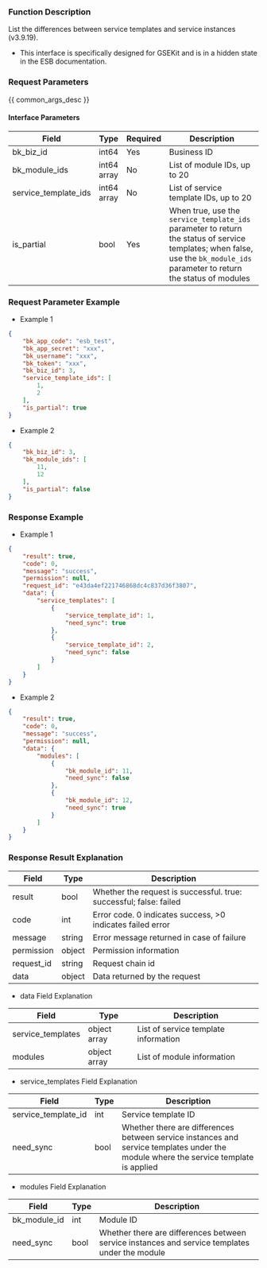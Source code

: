 ### Function Description

List the differences between service templates and service instances (v3.9.19).

- This interface is specifically designed for GSEKit and is in a hidden state in the ESB documentation.

### Request Parameters

{{ common_args_desc }}

#### Interface Parameters

| Field                | Type        | Required | Description                                                  |
| -------------------- | ----------- | -------- | ------------------------------------------------------------ |
| bk_biz_id            | int64       | Yes      | Business ID                                                  |
| bk_module_ids        | int64 array | No       | List of module IDs, up to 20                                 |
| service_template_ids | int64 array | No       | List of service template IDs, up to 20                       |
| is_partial           | bool        | Yes      | When true, use the `service_template_ids` parameter to return the status of service templates; when false, use the `bk_module_ids` parameter to return the status of modules |

### Request Parameter Example

- Example 1

```json
{
    "bk_app_code": "esb_test",
    "bk_app_secret": "xxx",
    "bk_username": "xxx",
    "bk_token": "xxx",
    "bk_biz_id": 3,
    "service_template_ids": [
        1,
        2
    ],
    "is_partial": true
}
```

- Example 2

```json
{
    "bk_biz_id": 3,
    "bk_module_ids": [
        11,
        12
    ],
    "is_partial": false
}
```

### Response Example

- Example 1

```json
{
    "result": true,
    "code": 0,
    "message": "success",
    "permission": null,
    "request_id": "e43da4ef221746868dc4c837d36f3807",
    "data": {
        "service_templates": [
            {
                "service_template_id": 1,
                "need_sync": true
            },
            {
                "service_template_id": 2,
                "need_sync": false
            }
        ]
    }
}
```

- Example 2

```json
{
    "result": true,
    "code": 0,
    "message": "success",
    "permission": null,
    "data": {
        "modules": [
            {
                "bk_module_id": 11,
                "need_sync": false
            },
            {
                "bk_module_id": 12,
                "need_sync": true
            }
        ]
    }
}
```

### Response Result Explanation

| Field       | Type   | Description                                                  |
| ---------- | ------ | ------------------------------------------------------------ |
| result     | bool   | Whether the request is successful. true: successful; false: failed |
| code       | int    | Error code. 0 indicates success, >0 indicates failed error   |
| message    | string | Error message returned in case of failure                    |
| permission | object | Permission information                                       |
| request_id | string | Request chain id                                             |
| data       | object | Data returned by the request                                 |

- data Field Explanation

| Field              | Type         | Description                          |
| ----------------- | ------------ | ------------------------------------ |
| service_templates | object array | List of service template information |
| modules           | object array | List of module information           |

- service_templates Field Explanation

| Field                | Type | Description                                                  |
| ------------------- | ---- | ------------------------------------------------------------ |
| service_template_id | int  | Service template ID                                          |
| need_sync           | bool | Whether there are differences between service instances and service templates under the module where the service template is applied |

- modules Field Explanation

| Field         | Type | Description                                                  |
| ------------ | ---- | ------------------------------------------------------------ |
| bk_module_id | int  | Module ID                                                    |
| need_sync    | bool | Whether there are differences between service instances and service templates under the module |